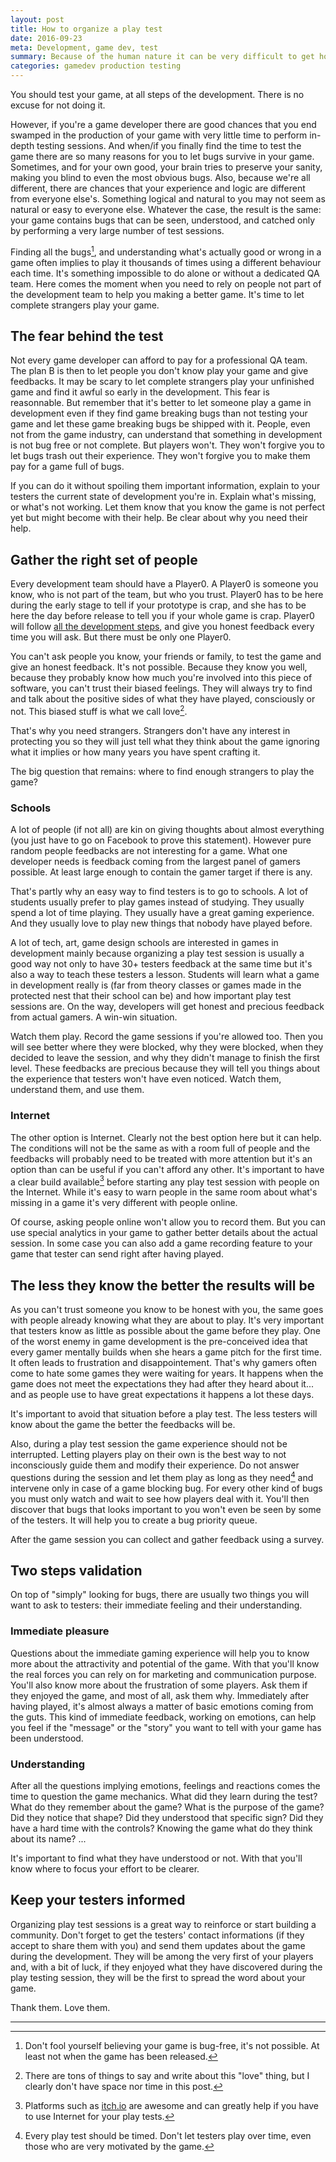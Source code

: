 ```yaml
---
layout: post
title: How to organize a play test
date: 2016-09-23
meta: Development, game dev, test
summary: Because of the human nature it can be very difficult to get honest feedback on the game you're making. Here are a few things to know to get the most of your play test sessions.
categories: gamedev production testing
---
```


You should test your game, at all steps of the development. There is no excuse for not doing it.

However, if you're a game developer there are good chances that you end swamped in the production of your game with very little time to perform in-depth testing sessions. And when/if you finally find the time to test the game there are so many reasons for you to let bugs survive in your game. Sometimes, and for your own good, your brain tries to preserve your sanity, making you blind to even the most obvious bugs. Also, because we're all different, there are chances that your experience and logic are different from everyone else's. Something logical and natural to you may not seem as natural or easy to everyone else. Whatever the case, the result is the same: your game contains bugs that can be seen, understood, and catched only by performing a very large number of test sessions.

Finding all the bugs[^1], and understanding what's actually good or wrong in a game often implies to play it thousands of times using a different behaviour each time. It's something impossible to do alone or without a dedicated QA team. Here comes the moment when you need to rely on people not part of the development team to help you making a better game. It's time to let complete strangers play your game.

## The fear behind the test

Not every game developer can afford to pay for a professional QA team. The plan B is then to let people you don't know play your game and give feedbacks. It may be scary to let complete strangers play your unfinished game and find it awful so early in the development. This fear is reasonnable. But remember that it's better to let someone play a game in development even if they find game breaking bugs than not testing your game and let these game breaking bugs be shipped with it. People, even not from the game industry, can understand that something in development is not bug free or not complete. But players won't. They won't forgive you to let bugs trash out their experience. They won't forgive you to make them pay for a game full of bugs.

If you can do it without spoiling them important information, explain to your testers the current state of development you're in. Explain what's missing, or what's not working. Let them know that you know the game is not perfect yet but might become with their help. Be clear about why you need their help.

## Gather the right set of people

Every development team should have a Player0. A Player0 is someone you know, who is not part of the team, but who you trust. Player0 has to be here during the early stage to tell if your prototype is crap, and she has to be here the day before release to tell you if your whole game is crap. Player0 will follow [all the development steps](/blog/five-gates-gamedev), and give you honest feedback every time you will ask. But there must be only one Player0.

You can't ask people you know, your friends or family, to test the game and give an honest feedback. It's not possible. Because they know you well, because they probably know how much you're involved into this piece of software, you can't trust their biased feelings. They will always try to find and talk about the positive sides of what they have played, consciously or not. This biased stuff is what we call love[^2].

That's why you need strangers. Strangers don't have any interest in protecting you so they will just tell what they think about the game ignoring what it implies or how many years you have spent crafting it.

The big question that remains: where to find enough strangers to play the game?

### Schools

A lot of people (if not all) are kin on giving thoughts about almost everything (you just have to go on Facebook to prove this statement). However pure random people feedbacks are not interesting for a game. What one developer needs is feedback coming from the largest panel of gamers possible. At least large enough to contain the gamer target if there is any.

That's partly why an easy way to find testers is to go to schools. A lot of students usually prefer to play games instead of studying. They usually spend a lot of time playing. They usually have a great gaming experience. And they usually love to play new things that nobody have played before.

A lot of tech, art, game design schools are interested in games in development mainly because organizing a play test session is usually a good way not only to have 30+ testers feedback at the same time but it's also a way to teach these testers a lesson. Students will learn what a game in development really is (far from theory classes or games made in the protected nest that their school can be) and how important play test sessions are. On the way, developers will get honest and precious feedback from actual gamers. A win-win situation.

Watch them play. Record the game sessions if you're allowed too. Then you will see better where they were blocked, why they were blocked, when they decided to leave the session, and why they didn't manage to finish the first level. These feedbacks are precious because they will tell you things about the experience that testers won't have even noticed. Watch them, understand them, and use them.

### Internet

The other option is Internet. Clearly not the best option here but it can help. The conditions will not be the same as with a room full of people and the feedbacks will probably need to be treated with more attention but it's an option than can be useful if you can't afford any other. It's important to have a clear build available[^3] before starting any play test session with people on the Internet. While it's easy to warn people in the same room about what's missing in a game it's very different with people online.

Of course, asking people online won't allow you to record them. But you can use special analytics in your game to gather better details about the actual session. In some case you can also add a game recording feature to your game that tester can send right after having played.

## The less they know the better the results will be

As you can't trust someone you know to be honest with you, the same goes with people already knowing what they are about to play. It's very important that testers know as little as possible about the game before they play. One of the worst enemy in game development is the pre-conceived idea that every gamer mentally builds when she hears a game pitch for the first time. It often leads to frustration and disappointement. That's why gamers often come to hate some games they were waiting for years. It happens when the game does not meet the expectations they had after they heard about it... and as people use to have great expectations it happens a lot these days.

It's important to avoid that situation before a play test. The less testers will know about the game the better the feedbacks will be.

Also, during a play test session the game experience should not be interrupted. Letting players play on their own is the best way to not inconsciously guide them and modify their experience. Do not answer questions during the session and let them play as long as they need[^4] and intervene only in case of a game blocking bug. For every other kind of bugs you must only watch and wait to see how players deal with it. You'll then discover that bugs that looks important to you won't even be seen by some of the testers. It will help you to create a bug priority queue.

After the game session you can collect and gather feedback using a survey.

## Two steps validation

On top of "simply" looking for bugs, there are usually two things you will want to ask to testers: their immediate feeling and their understanding.

### Immediate pleasure

Questions about the immediate gaming experience will help you to know more about the attractivity and potential of the game. With that you'll know the real forces you can rely on for marketing and communication purpose. You'll also know more about the frustration of some players. Ask them if they enjoyed the game, and most of all, ask them why. Immediately after having played, it's almost always a matter of basic emotions coming from the guts. This kind of immediate feedback, working on emotions, can help you feel if the "message" or the "story" you want to tell with your game has been understood.

### Understanding

After all the questions implying emotions, feelings and reactions comes the time to question the game mechanics. What did they learn during the test? What do they remember about the game? What is the purpose of the game? Did they notice that shape? Did they understood that specific sign? Did they have a hard time with the controls? Knowing the game what do they think about its name? ...

It's important to find what they have understood or not. With that you'll know where to focus your effort to be clearer.

## Keep your testers informed

Organizing play test sessions is a great way to reinforce or start building a community. Don't forget to get the testers' contact informations (if they accept to share them with you) and send them updates about the game during the development. They will be among the very first of your players and, with a bit of luck, if they enjoyed what they have discovered during the play testing session, they will be the first to spread the word about your game.

Thank them. Love them.

---

[^1]: Don't fool yourself believing your game is bug-free, it's not possible. At least not when the game has been released.
[^2]: There are tons of things to say and write about this "love" thing, but I clearly don't have space nor time in this post.
[^3]: Platforms such as [itch.io](http://itch.io) are awesome and can greatly help if you have to use Internet for your play tests.
[^4]: Every play test should be timed. Don't let testers play over time, even those who are very motivated by the game.
